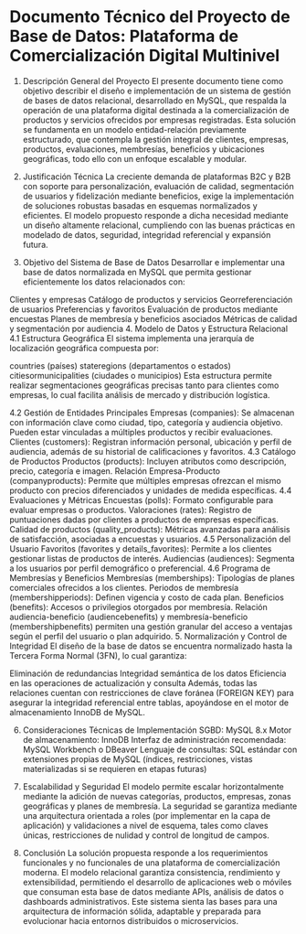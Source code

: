 # Documento Técnico del Proyecto de Base de Datos: Plataforma de Comercialización Digital Multinivel
1. Descripción General del Proyecto
El presente documento tiene como objetivo describir el diseño e implementación de un sistema de gestión de bases de datos relacional, desarrollado en MySQL, que respalda la operación de una plataforma digital destinada a la comercialización de productos y servicios ofrecidos por empresas registradas. Esta solución se fundamenta en un modelo entidad-relación previamente estructurado, que contempla la gestión integral de clientes, empresas, productos, evaluaciones, membresías, beneficios y ubicaciones geográficas, todo ello con un enfoque escalable y modular.

2. Justificación Técnica
La creciente demanda de plataformas B2C y B2B con soporte para personalización, evaluación de calidad, segmentación de usuarios y fidelización mediante beneficios, exige la implementación de soluciones robustas basadas en esquemas normalizados y eficientes. El modelo propuesto responde a dicha necesidad mediante un diseño altamente relacional, cumpliendo con las buenas prácticas en modelado de datos, seguridad, integridad referencial y expansión futura.

3. Objetivo del Sistema de Base de Datos
Desarrollar e implementar una base de datos normalizada en MySQL que permita gestionar eficientemente los datos relacionados con:

Clientes y empresas
Catálogo de productos y servicios
Georreferenciación de usuarios
Preferencias y favoritos
Evaluación de productos mediante encuestas
Planes de membresía y beneficios asociados
Métricas de calidad y segmentación por audiencia
4. Modelo de Datos y Estructura Relacional
4.1 Estructura Geográfica
El sistema implementa una jerarquía de localización geográfica compuesta por:

countries (países)
stateregions (departamentos o estados)
citiesormunicipalities (ciudades o municipios)
Esta estructura permite realizar segmentaciones geográficas precisas tanto para clientes como empresas, lo cual facilita análisis de mercado y distribución logística.

4.2 Gestión de Entidades Principales
Empresas (companies): Se almacenan con información clave como ciudad, tipo, categoría y audiencia objetivo. Pueden estar vinculadas a múltiples productos y recibir evaluaciones.
Clientes (customers): Registran información personal, ubicación y perfil de audiencia, además de su historial de calificaciones y favoritos.
4.3 Catálogo de Productos
Productos (products): Incluyen atributos como descripción, precio, categoría e imagen.
Relación Empresa-Producto (companyproducts): Permite que múltiples empresas ofrezcan el mismo producto con precios diferenciados y unidades de medida específicas.
4.4 Evaluaciones y Métricas
Encuestas (polls): Formato configurable para evaluar empresas o productos.
Valoraciones (rates): Registro de puntuaciones dadas por clientes a productos de empresas específicas.
Calidad de productos (quality_products): Métricas avanzadas para análisis de satisfacción, asociadas a encuestas y usuarios.
4.5 Personalización del Usuario
Favoritos (favorites y details_favorites): Permite a los clientes gestionar listas de productos de interés.
Audiencias (audiences): Segmenta a los usuarios por perfil demográfico o preferencial.
4.6 Programa de Membresías y Beneficios
Membresías (memberships): Tipologías de planes comerciales ofrecidos a los clientes.
Periodos de membresía (membershipperiods): Definen vigencia y costo de cada plan.
Beneficios (benefits): Accesos o privilegios otorgados por membresía.
Relación audiencia-beneficio (audiencebenefits) y membresía-beneficio (membershipbenefits) permiten una gestión granular del acceso a ventajas según el perfil del usuario o plan adquirido.
5. Normalización y Control de Integridad
El diseño de la base de datos se encuentra normalizado hasta la Tercera Forma Normal (3FN), lo cual garantiza:

Eliminación de redundancias
Integridad semántica de los datos
Eficiencia en las operaciones de actualización y consulta
Además, todas las relaciones cuentan con restricciones de clave foránea (FOREIGN KEY) para asegurar la integridad referencial entre tablas, apoyándose en el motor de almacenamiento InnoDB de MySQL.

6. Consideraciones Técnicas de Implementación
SGBD: MySQL 8.x
Motor de almacenamiento: InnoDB
Interfaz de administración recomendada: MySQL Workbench o DBeaver
Lenguaje de consultas: SQL estándar con extensiones propias de MySQL (índices, restricciones, vistas materializadas si se requieren en etapas futuras)
7. Escalabilidad y Seguridad
El modelo permite escalar horizontalmente mediante la adición de nuevas categorías, productos, empresas, zonas geográficas y planes de membresía. La seguridad se garantiza mediante una arquitectura orientada a roles (por implementar en la capa de aplicación) y validaciones a nivel de esquema, tales como claves únicas, restricciones de nulidad y control de longitud de campos.

8. Conclusión
La solución propuesta responde a los requerimientos funcionales y no funcionales de una plataforma de comercialización moderna. El modelo relacional garantiza consistencia, rendimiento y extensibilidad, permitiendo el desarrollo de aplicaciones web o móviles que consuman esta base de datos mediante APIs, análisis de datos o dashboards administrativos. Este sistema sienta las bases para una arquitectura de información sólida, adaptable y preparada para evolucionar hacia entornos distribuidos o microservicios.
